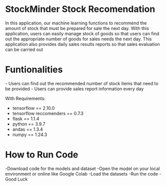 <h1>StockMinder Stock Recomendation</h1>
In this application, our machine learning functions to recommend the amount of stock that must be prepared for sale the next day. With this application, users can easily manage stock of goods so that users can find out the appropriate number of goods for sales needs the next day. This application also provides daily sales results reports so that sales evaluation can be carried out

<h1> Funtionalities</h1>
 - Users can find out the recommended number of stock items that need to be provided 
 - Users can provide sales report information every day

With Requirements:
- tensorflow == 2.10.0
- tensorflow reccomenders == 0.7.3
- flask == 1.1.4
- python == 3.9.7
- andas == 1.3.4
- numpy == 1.24.3

<h1> How to Run Code</h1>
-Download code for the models and dataset
-Open the model on your local environment or online like Google Colab 
-Load the datasets
-Run the code
-Good Luck

